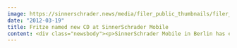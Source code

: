 ```yaml
---
image: https://sinnerschrader.news/media/filer_public_thumbnails/filer_public/9b/a9/9ba9e6ae-7798-4091-8c81-7942ca91f462/varfoldersdjk8pxf42x64d8fxslz8jcc8fc0000gnttmphh8sbk__480x288_q85_crop_subsampling-2_upscale.jpg
date: "2012-03-19"
title: Fritze named new CD at SinnerSchrader Mobile
content: <div class="newsbody"><p>SinnerSchrader Mobile in Berlin has enhanced its team with the addition of Robert Fritze (30). As a creative director, he will expand the creative team of designers and concept developers that designs and implements mobile solutions for clients such as DuMont Net, comdirect bank, Unitymedia, PUBLISH (Merian, Prinz, Feinschmecker). Fritze comes from iconmobile where he worked for three years, most recently as Creative Lead for various international brands, including Microsoft, Nivea, BMW, Qype, and IBM.</p><p>Robert Fritze&#58; "The Creation department plays a crucial role in mobile development, as mobile contexts can differ very widely. Mobile solutions no longer interact only with traditional media such as the web, print and TV, but will be even more deeply rooted in everyday life in future, for example through connections to the car and home, via on-screen interactive shopping displays, and through NFC (near field communication)."</p><p>Laurent Burdin, CEO of SinnerSchrader Mobile, says&#58; "We are delighted to have gained a top-notch creative in Robert Fritze. He has many years of experience in managing and designing mobile projects, and is an ideal complement to our team."</p><p><strong>About SinnerSchrader Mobile</strong><br/>SinnerSchrader Mobile is a full-service mobile agency in Berlin. It develops mobile applications and services, covering not only the pure technical delivery, but serving its clients from strategy and concept to design and marketing. We are simply ‘mobile-happy’ and infect our customers with our firm belief that "Mobile will fundamentally change our lives." With our passion for high standards, we develop mobile products that make a difference. SinnerSchrader Mobile is a 100% subsidiary of the SinnerSchrader Group.</p><p><a class="news-backlink" href="/en/"><svg class="svg-ico svg-ico--arrow-left"><use xlink&#58;href="#arrow-down"></use></svg>Back to the overview</a></p></div>
---
```

